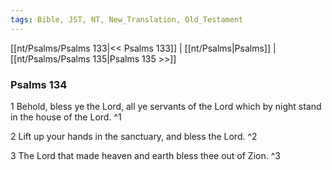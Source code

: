 ```yaml
---
tags: Bible, JST, NT, New_Translation, Old_Testament
---
```


[[nt/Psalms/Psalms 133|<< Psalms 133]] | [[nt/Psalms|Psalms]] | [[nt/Psalms/Psalms 135|Psalms 135 >>]]

### Psalms 134

1 Behold, bless ye the Lord, all ye servants of the Lord which by night stand in the house of the Lord.  ^1

2 Lift up your hands in the sanctuary, and bless the Lord.  ^2

3 The Lord that made heaven and earth bless thee out of Zion.  ^3

 
